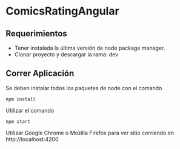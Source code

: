 # ComicsRatingAngular

## Requerimientos
  * Tener instalada la última versión de node package manager.
  * Clonar proyecto y descargar la rama: dev

## Correr Aplicación
  Se deben instalar todos los paquetes de node con el comando    
  ```shell 
  npm install
  ```

  Utilizar el comando 
  ```shell 
  npm start
  ```
    
  Utilizar Google Chrome o Mozilla Firefox para ver sitio corriendo en http://localhost:4200
